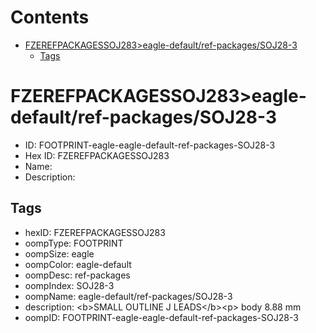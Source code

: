 



Contents
========

* [FZEREFPACKAGESSOJ283>eagle-default/ref-packages/SOJ28-3](#fzerefpackagessoj283eagle-defaultref-packagessoj28-3)
	* [Tags](#tags)

# FZEREFPACKAGESSOJ283>eagle-default/ref-packages/SOJ28-3

- ID: FOOTPRINT-eagle-eagle-default-ref-packages-SOJ28-3
- Hex ID: FZEREFPACKAGESSOJ283
- Name: 
- Description: 

## Tags

- hexID: FZEREFPACKAGESSOJ283
- oompType: FOOTPRINT
- oompSize: eagle
- oompColor: eagle-default
- oompDesc: ref-packages
- oompIndex: SOJ28-3
- oompName: eagle-default/ref-packages/SOJ28-3
- description: &lt;b&gt;SMALL OUTLINE J LEADS&lt;/b&gt;&lt;p&gt;&#xD;
body 8.88 mm
- oompID: FOOTPRINT-eagle-eagle-default-ref-packages-SOJ28-3
